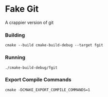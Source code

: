 # Fake Git

A crappier version of git

### Building

```
cmake --build cmake-build-debug --target fgit
```

### Running

```
./cmake-build-debug/fgit
```

### Export Compile Commands

```
cmake -DCMAKE_EXPORT_COMPILE_COMMANDS=1
```
